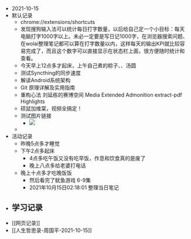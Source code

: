 - 2021-10-15
- 默认记录
	- chrome://extensions/shortcuts
	- 发现搜狗输入法可以统计每日打字数量，以后给自己定一个小目标：每天电脑打字1000字以上。未必一定要是写日记1000字，在浏览器搜索问题、在wolai整理笔记都可以算在打字数量以内，这样每天的输出KPI就比较容易完成了，而且这个数字可以直接显示在状态栏上面，很方便随时统计和查看。
	- 今天早上12点多才起床，上午自己煮的粽子、、汤圆
	- 测试Syncthing的同步速度
	- 解读Android系统架构
	- Git 原理详解及实用指南
	- 重构心法 刘延栋的赛博空间 Media Extended Admonition extract-pdf Highlights
	- 硕鼠加维棠，视频全搞定！
	- 测试图片链接
		- ![](https://yupic.oss-cn-shanghai.aliyuncs.com/20211015025516.png)
	-
- 活动记录
	- 昨晚5点多才睡觉
	- 下午2点多起床
		- 4点多吃午饭又没有吃早饭，作息和饮食真的是废了
		- 晚上八点多给老婆打电话
	- 晚上十点多才吃晚饭饭
		- 然后看完了鱿鱼游戏 6-9集
		- 2021年10月15日02:18:01 整理当日笔记
- 学习记录
	-
- [[网页记录]]
- [[人生哲思录-周国平-2021-10-15]]